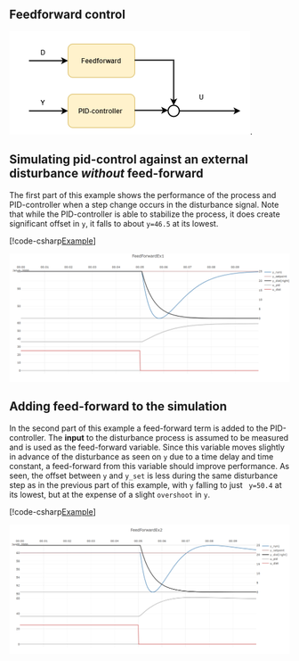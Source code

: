 ## Feedforward control

![pid-feedforward](./images/pid_feedforward.png). 


## Simulating pid-control against an external disturbance *without* feed-forward 

The first part of this example shows the performance of the process and PID-controller when
a step change occurs in the disturbance signal. 
Note that while the PID-controller is able to stabilize the process, it does create significant 
offset in ``y``, it falls to about ``y=46.5`` at its lowest. 

[!code-csharp[Example](../TimeSeriesAnalysis.Tests/Examples/ProcessControl.cs?name=Feedforward_Part1)]

![Example 5 result](./../images/ex_feedforward_part1.png)





## Adding feed-forward to the simulation 

In the second part of this example a feed-forward term is added to the PID-controller.
The **input** to the disturbance process is assumed to be measured and is used as the feed-forward variable.
Since this variable moves slightly in advance of the disturbance as seen on ``y``  due to a time delay and time constant, 
a feed-forward from this variable should improve performance. 
As seen, the offset between ``y`` and ``y_set`` is less during the same disturbance step as in the previous part of this example,
with ``y`` falling to just `` y=50.4`` at its lowest, but at the expense of a slight ``overshoot`` in ``y``.

[!code-csharp[Example](../TimeSeriesAnalysis.Tests/Examples/ProcessControl.cs?name=Feedforward_Part2)]

![Example 5 result](./../images/ex_feedforward_part2.png)